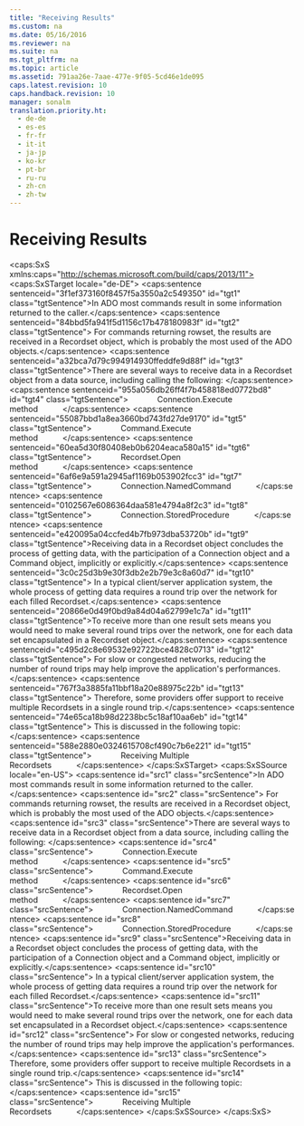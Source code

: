 ```yaml
---
title: "Receiving Results"
ms.custom: na
ms.date: 05/16/2016
ms.reviewer: na
ms.suite: na
ms.tgt_pltfrm: na
ms.topic: article
ms.assetid: 791aa26e-7aae-477e-9f05-5cd46e1de095
caps.latest.revision: 10
caps.handback.revision: 10
manager: sonalm
translation.priority.ht: 
  - de-de
  - es-es
  - fr-fr
  - it-it
  - ja-jp
  - ko-kr
  - pt-br
  - ru-ru
  - zh-cn
  - zh-tw
---
```

# Receiving Results
<?xml version="1.0" encoding="utf-8"?>
<caps:SxS xmlns:caps="http://schemas.microsoft.com/build/caps/2013/11">
  <caps:SxSTarget locale="de-DE">
    <developerReferenceWithoutSyntaxDocument xsi:schemaLocation="http://ddue.schemas.microsoft.com/authoring/2003/5 http://dduestorage.blob.core.windows.net/ddueschema/developer.xsd" xmlns="http://ddue.schemas.microsoft.com/authoring/2003/5" xmlns:xlink="http://www.w3.org/1999/xlink" xmlns:xsi="http://www.w3.org/2001/XMLSchema-instance">
      <introduction>
        <para>
          <caps:sentence sentenceid="3f1ef373160f8457f5a3550a2c549350" id="tgt1" class="tgtSentence">In ADO most commands result in some information returned to the caller.</caps:sentence>
          <caps:sentence sentenceid="84bbd5fa941f5d1156c17b478180983f" id="tgt2" class="tgtSentence"> For commands returning rowset, the results are received in a <legacyBold>Recordset</legacyBold> object, which is probably the most used of the ADO objects.</caps:sentence>
        </para>
        <para>
          <caps:sentence sentenceid="a32bca7d79c994914930ffeddfe9d88f" id="tgt3" class="tgtSentence">There are several ways to receive data in a <legacyBold>Recordset </legacyBold>object from a data source, including calling the following:  </caps:sentence>
        </para>
        <list class="bullet">
          <listItem>
            <para>
              <caps:sentence sentenceid="955a056db26ff4f7b458818ed0772bd8" id="tgt4" class="tgtSentence">             <legacyLink xlink:href="0b81af6f-b9ae-4f7c-b59b-b5bdd775036f">Connection.Execute method</legacyLink>           </caps:sentence>
            </para>
          </listItem>
          <listItem>
            <para>
              <caps:sentence sentenceid="55087bbd1a8ea3660bd743fd27de9170" id="tgt5" class="tgtSentence">             <legacyLink xlink:href="0b81af6f-b9ae-4f7c-b59b-b5bdd775036f">Command.Execute method</legacyLink>           </caps:sentence>
            </para>
          </listItem>
          <listItem>
            <para>
              <caps:sentence sentenceid="60ea5d30f80408eb0b6204eaca580a15" id="tgt6" class="tgtSentence">             <legacyLink xlink:href="0b81af6f-b9ae-4f7c-b59b-b5bdd775036f">Recordset.Open method</legacyLink>           </caps:sentence>
            </para>
          </listItem>
          <listItem>
            <para>
              <caps:sentence sentenceid="6af6e9a591a2945af1169b053902fcc3" id="tgt7" class="tgtSentence">             <legacyLink xlink:href="5a0ec8f9-5ba3-4f9f-b80d-2073aa049586">Connection.NamedCommand</legacyLink>           </caps:sentence>
            </para>
          </listItem>
          <listItem>
            <para>
              <caps:sentence sentenceid="0102567e6086364daa581e4794a8f2c3" id="tgt8" class="tgtSentence">             <legacyLink xlink:href="35ffdb79-a931-4271-a3bb-0cd804cf173e">Connection.StoredProcedure</legacyLink>           </caps:sentence>
            </para>
          </listItem>
        </list>
        <para>
          <caps:sentence sentenceid="e420095a04ccfed4b7fb973dba53720b" id="tgt9" class="tgtSentence">Receiving data in a <legacyBold>Recordset</legacyBold> object concludes the process of getting data, with the participation of a <legacyBold>Connection</legacyBold> object and a <legacyBold>Command</legacyBold> object, implicitly or explicitly.</caps:sentence>
          <caps:sentence sentenceid="3c0c25d3b9e30f3db2e2b79e3c8a60d7" id="tgt10" class="tgtSentence"> In a typical client/server application system, the whole process of getting data requires a round trip over the network for each filled <legacyBold>Recordset</legacyBold>.</caps:sentence>
        </para>
        <para>
          <caps:sentence sentenceid="20866e0d49f0bd9a84d04a62799e1c7a" id="tgt11" class="tgtSentence">To receive more than one result sets means you would need to make several round trips over the network, one for each data set encapsulated in a <legacyBold>Recordset</legacyBold> object.</caps:sentence>
          <caps:sentence sentenceid="c495d2c8e69532e92722bce4828c0713" id="tgt12" class="tgtSentence"> For slow or congested networks, reducing the number of round trips may help improve the application's performances.</caps:sentence>
          <caps:sentence sentenceid="767f3a3885fa11bbf18a20e88975c22b" id="tgt13" class="tgtSentence"> Therefore, some providers offer support to receive multiple <legacyBold>Recordset</legacyBold>s in a single round trip.</caps:sentence>
          <caps:sentence sentenceid="74e65ca18b98d2238bc5c18af10aa6eb" id="tgt14" class="tgtSentence"> This is discussed in the following topic:</caps:sentence>
        </para>
        <list class="bullet">
          <listItem>
            <para>
              <caps:sentence sentenceid="588e2880e0324615708cf490c7b6e221" id="tgt15" class="tgtSentence">             <legacyLink xlink:href="2a7ad7a6-f00d-4355-b0b5-d0ab957b0566">Receiving Multiple Recordsets</legacyLink>           </caps:sentence>
            </para>
          </listItem>
        </list>
      </introduction>
      <relatedTopics></relatedTopics>
    </developerReferenceWithoutSyntaxDocument>
  </caps:SxSTarget>
  <caps:SxSSource locale="en-US">
    <developerReferenceWithoutSyntaxDocument xsi:schemaLocation="http://ddue.schemas.microsoft.com/authoring/2003/5 http://dduestorage.blob.core.windows.net/ddueschema/developer.xsd" xmlns="http://ddue.schemas.microsoft.com/authoring/2003/5" xmlns:xlink="http://www.w3.org/1999/xlink" xmlns:xsi="http://www.w3.org/2001/XMLSchema-instance">
      <introduction>
        <para>
          <caps:sentence id="src1" class="srcSentence">In ADO most commands result in some information returned to the caller.</caps:sentence>
          <caps:sentence id="src2" class="srcSentence"> For commands returning rowset, the results are received in a <legacyBold>Recordset</legacyBold> object, which is probably the most used of the ADO objects.</caps:sentence>
        </para>
        <para>
          <caps:sentence id="src3" class="srcSentence">There are several ways to receive data in a <legacyBold>Recordset </legacyBold>object from a data source, including calling the following:  </caps:sentence>
        </para>
        <list class="bullet">
          <listItem>
            <para>
              <caps:sentence id="src4" class="srcSentence">             <legacyLink xlink:href="0b81af6f-b9ae-4f7c-b59b-b5bdd775036f">Connection.Execute method</legacyLink>           </caps:sentence>
            </para>
          </listItem>
          <listItem>
            <para>
              <caps:sentence id="src5" class="srcSentence">             <legacyLink xlink:href="0b81af6f-b9ae-4f7c-b59b-b5bdd775036f">Command.Execute method</legacyLink>           </caps:sentence>
            </para>
          </listItem>
          <listItem>
            <para>
              <caps:sentence id="src6" class="srcSentence">             <legacyLink xlink:href="0b81af6f-b9ae-4f7c-b59b-b5bdd775036f">Recordset.Open method</legacyLink>           </caps:sentence>
            </para>
          </listItem>
          <listItem>
            <para>
              <caps:sentence id="src7" class="srcSentence">             <legacyLink xlink:href="5a0ec8f9-5ba3-4f9f-b80d-2073aa049586">Connection.NamedCommand</legacyLink>           </caps:sentence>
            </para>
          </listItem>
          <listItem>
            <para>
              <caps:sentence id="src8" class="srcSentence">             <legacyLink xlink:href="35ffdb79-a931-4271-a3bb-0cd804cf173e">Connection.StoredProcedure</legacyLink>           </caps:sentence>
            </para>
          </listItem>
        </list>
        <para>
          <caps:sentence id="src9" class="srcSentence">Receiving data in a <legacyBold>Recordset</legacyBold> object concludes the process of getting data, with the participation of a <legacyBold>Connection</legacyBold> object and a <legacyBold>Command</legacyBold> object, implicitly or explicitly.</caps:sentence>
          <caps:sentence id="src10" class="srcSentence"> In a typical client/server application system, the whole process of getting data requires a round trip over the network for each filled <legacyBold>Recordset</legacyBold>.</caps:sentence>
        </para>
        <para>
          <caps:sentence id="src11" class="srcSentence">To receive more than one result sets means you would need to make several round trips over the network, one for each data set encapsulated in a <legacyBold>Recordset</legacyBold> object.</caps:sentence>
          <caps:sentence id="src12" class="srcSentence"> For slow or congested networks, reducing the number of round trips may help improve the application's performances.</caps:sentence>
          <caps:sentence id="src13" class="srcSentence"> Therefore, some providers offer support to receive multiple <legacyBold>Recordset</legacyBold>s in a single round trip.</caps:sentence>
          <caps:sentence id="src14" class="srcSentence"> This is discussed in the following topic:</caps:sentence>
        </para>
        <list class="bullet">
          <listItem>
            <para>
              <caps:sentence id="src15" class="srcSentence">             <legacyLink xlink:href="2a7ad7a6-f00d-4355-b0b5-d0ab957b0566">Receiving Multiple Recordsets</legacyLink>           </caps:sentence>
            </para>
          </listItem>
        </list>
      </introduction>
      <relatedTopics></relatedTopics>
    </developerReferenceWithoutSyntaxDocument>
  </caps:SxSSource>
</caps:SxS>